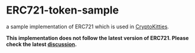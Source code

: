 # ERC721-token-sample

a sample implementation of ERC721 which is used in [CryptoKitties](https://www.cryptokitties.co).

__This implementation does not follow the latest version of ERC721. Please check the latest [discussion](https://github.com/ethereum/EIPs/issues/721).__
